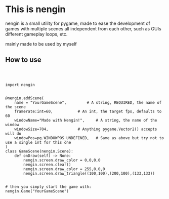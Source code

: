 # This is nengin

nengin is a small utility for pygame, made to ease the development of games with multiple scenes all independent from each other, such as GUIs different gameplay loops, etc.

mainly made to be used by myself

## How to use
```python3



import nengin


@nengin.addScene(
	name = "YourGameScene",			# A string, REQUIRED, the name of the scene
	framerate:int=60,			# An int, the target fps, defaults to 60
	windowName="Made with Nengin!",		# A string, the name of the window
	windowSize=704, 			# Anything pygame.Vector2() accepts will do
	windowPos=pg.WINDOWPOS_UNDEFINED,	# Same as above but try not to use a single int for this one
)
class GameScene(nengin.Scene):
	def onDraw(self) -> None:
		nengin.screen.draw_color = 0,0,0,0
		nengin.screen.clear()
		nengin.screen.draw_color = 255,0,0,0
		nengin.screen.draw_triangle((100,100),(200,100),(133,133))


# then you simply start the game with:
nengin.Game("YourGameScene")
```
